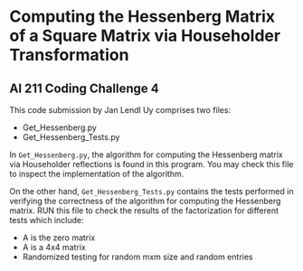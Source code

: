 # Computing the Hessenberg Matrix of a Square Matrix via Householder Transformation
## AI 211 Coding Challenge 4

This code submission by Jan Lendl Uy comprises two files:

- Get_Hessenberg.py
- Get_Hessenberg_Tests.py

In `Get_Hessenberg.py`, the algorithm for computing the Hessenberg matrix via Householder reflections is found in this program. You may check this file to inspect the implementation of the algorithm.

On the other hand, `Get_Hessenberg_Tests.py` contains the tests performed in verifying the correctness of the algorithm for computing the Hessenberg matrix. RUN this file to check the results of the factorization for different tests which include:

- A is the zero matrix
- A is a 4x4 matrix
- Randomized testing for random mxm size and random entries